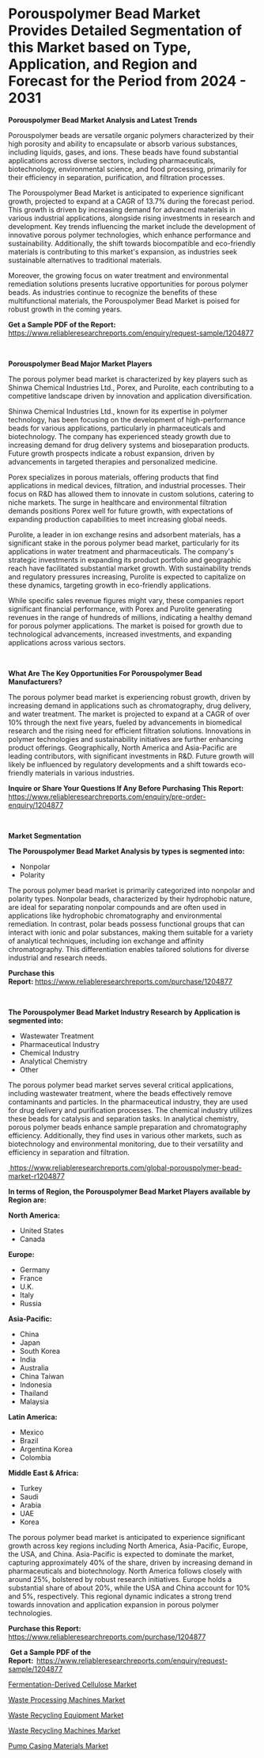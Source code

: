 <p><h1>Porouspolymer Bead Market Provides Detailed Segmentation of this Market based on Type, Application, and Region and Forecast for the Period from 2024 - 2031</h1></p><p><strong>Porouspolymer Bead Market Analysis and Latest Trends</strong></p>
<p><p>Porouspolymer beads are versatile organic polymers characterized by their high porosity and ability to encapsulate or absorb various substances, including liquids, gases, and ions. These beads have found substantial applications across diverse sectors, including pharmaceuticals, biotechnology, environmental science, and food processing, primarily for their efficiency in separation, purification, and filtration processes.</p><p>The Porouspolymer Bead Market is anticipated to experience significant growth, projected to expand at a CAGR of 13.7% during the forecast period. This growth is driven by increasing demand for advanced materials in various industrial applications, alongside rising investments in research and development. Key trends influencing the market include the development of innovative porous polymer technologies, which enhance performance and sustainability. Additionally, the shift towards biocompatible and eco-friendly materials is contributing to this market's expansion, as industries seek sustainable alternatives to traditional materials.</p><p>Moreover, the growing focus on water treatment and environmental remediation solutions presents lucrative opportunities for porous polymer beads. As industries continue to recognize the benefits of these multifunctional materials, the Porouspolymer Bead Market is poised for robust growth in the coming years.</p></p>
<p><strong>Get a Sample PDF of the Report:&nbsp;</strong> <a href="https://www.reliableresearchreports.com/enquiry/request-sample/1204877?utm_campaign=1477&utm_medium=2&utm_source=Github&utm_content=ia&utm_term=16102024&utm_id=porouspolymer-bead">https://www.reliableresearchreports.com/enquiry/request-sample/1204877</a></p>
<p>&nbsp;</p>
<p><strong>Porouspolymer Bead Major Market Players</strong></p>
<p><p>The porous polymer bead market is characterized by key players such as Shinwa Chemical Industries Ltd., Porex, and Purolite, each contributing to a competitive landscape driven by innovation and application diversification. </p><p>Shinwa Chemical Industries Ltd., known for its expertise in polymer technology, has been focusing on the development of high-performance beads for various applications, particularly in pharmaceuticals and biotechnology. The company has experienced steady growth due to increasing demand for drug delivery systems and bioseparation products. Future growth prospects indicate a robust expansion, driven by advancements in targeted therapies and personalized medicine.</p><p>Porex specializes in porous materials, offering products that find applications in medical devices, filtration, and industrial processes. Their focus on R&D has allowed them to innovate in custom solutions, catering to niche markets. The surge in healthcare and environmental filtration demands positions Porex well for future growth, with expectations of expanding production capabilities to meet increasing global needs. </p><p>Purolite, a leader in ion exchange resins and adsorbent materials, has a significant stake in the porous polymer bead market, particularly for its applications in water treatment and pharmaceuticals. The company's strategic investments in expanding its product portfolio and geographic reach have facilitated substantial market growth. With sustainability trends and regulatory pressures increasing, Purolite is expected to capitalize on these dynamics, targeting growth in eco-friendly applications.</p><p>While specific sales revenue figures might vary, these companies report significant financial performance, with Porex and Purolite generating revenues in the range of hundreds of millions, indicating a healthy demand for porous polymer applications. The market is poised for growth due to technological advancements, increased investments, and expanding applications across various sectors.</p></p>
<p>&nbsp;</p>
<p><strong>What Are The Key Opportunities For Porouspolymer Bead Manufacturers?</strong></p>
<p><p>The porous polymer bead market is experiencing robust growth, driven by increasing demand in applications such as chromatography, drug delivery, and water treatment. The market is projected to expand at a CAGR of over 10% through the next five years, fueled by advancements in biomedical research and the rising need for efficient filtration solutions. Innovations in polymer technologies and sustainability initiatives are further enhancing product offerings. Geographically, North America and Asia-Pacific are leading contributors, with significant investments in R&D. Future growth will likely be influenced by regulatory developments and a shift towards eco-friendly materials in various industries.</p></p>
<p><strong>Inquire or Share Your Questions If Any Before Purchasing This Report:</strong> <a href="https://www.reliableresearchreports.com/enquiry/pre-order-enquiry/1204877?utm_campaign=1477&utm_medium=2&utm_source=Github&utm_content=ia&utm_term=16102024&utm_id=porouspolymer-bead">https://www.reliableresearchreports.com/enquiry/pre-order-enquiry/1204877</a></p>
<p>&nbsp;</p>
<p><strong>Market Segmentation</strong></p>
<p><strong>The Porouspolymer Bead Market Analysis by types is segmented into:</strong></p>
<p><ul><li>Nonpolar</li><li>Polarity</li></ul></p>
<p><p>The porous polymer bead market is primarily categorized into nonpolar and polarity types. Nonpolar beads, characterized by their hydrophobic nature, are ideal for separating nonpolar compounds and are often used in applications like hydrophobic chromatography and environmental remediation. In contrast, polar beads possess functional groups that can interact with ionic and polar substances, making them suitable for a variety of analytical techniques, including ion exchange and affinity chromatography. This differentiation enables tailored solutions for diverse industrial and research needs.</p></p>
<p><strong>Purchase this Report:&nbsp;</strong><a href="https://www.reliableresearchreports.com/purchase/1204877?utm_campaign=1477&utm_medium=2&utm_source=Github&utm_content=ia&utm_term=16102024&utm_id=porouspolymer-bead">https://www.reliableresearchreports.com/purchase/1204877</a></p>
<p>&nbsp;</p>
<p><strong>The Porouspolymer Bead Market Industry Research by Application is segmented into:</strong></p>
<p><ul><li>Wastewater Treatment</li><li>Pharmaceutical Industry</li><li>Chemical Industry</li><li>Analytical Chemistry</li><li>Other</li></ul></p>
<p><p>The porous polymer bead market serves several critical applications, including wastewater treatment, where the beads effectively remove contaminants and particles. In the pharmaceutical industry, they are used for drug delivery and purification processes. The chemical industry utilizes these beads for catalysis and separation tasks. In analytical chemistry, porous polymer beads enhance sample preparation and chromatography efficiency. Additionally, they find uses in various other markets, such as biotechnology and environmental monitoring, due to their versatility and efficiency in separation and filtration.</p></p>
<p><a href="https://www.reliableresearchreports.com/global-porouspolymer-bead-market-r1204877?utm_campaign=1477&utm_medium=2&utm_source=Github&utm_content=ia&utm_term=16102024&utm_id=porouspolymer-bead">&nbsp;https://www.reliableresearchreports.com/global-porouspolymer-bead-market-r1204877</a></p>
<p><strong>In terms of Region, the Porouspolymer Bead Market Players available by Region are:</strong></p>
<p>
    <p> <strong> North America: </strong>
        <ul>
            <li>United States</li>
            <li>Canada</li>
        </ul>
        </p> 
    <p> <strong> Europe: </strong>
        <ul>
            <li>Germany</li>
            <li>France</li>
            <li>U.K.</li>
            <li>Italy</li>
            <li>Russia</li>
        </ul>
        </p> 
    <p> <strong> Asia-Pacific: </strong>
        <ul>
            <li>China</li>
            <li>Japan</li>
            <li>South Korea</li>
            <li>India</li>
            <li>Australia</li>
            <li>China Taiwan</li>
            <li>Indonesia</li>
            <li>Thailand</li>
            <li>Malaysia</li>
        </ul>
        </p> 
    <p> <strong> Latin America: </strong>
        <ul>
            <li>Mexico</li>
            <li>Brazil</li>
            <li>Argentina Korea</li>
            <li>Colombia</li>
        </ul>
        </p> 
    <p> <strong> Middle East & Africa: </strong>
        <ul>
            <li>Turkey</li>
            <li>Saudi</li>
            <li>Arabia</li>
            <li>UAE</li>
            <li>Korea</li>
        </ul>
    </p>
    </p>
<p><p>The porous polymer bead market is anticipated to experience significant growth across key regions including North America, Asia-Pacific, Europe, the USA, and China. Asia-Pacific is expected to dominate the market, capturing approximately 40% of the share, driven by increasing demand in pharmaceuticals and biotechnology. North America follows closely with around 25%, bolstered by robust research initiatives. Europe holds a substantial share of about 20%, while the USA and China account for 10% and 5%, respectively. This regional dynamic indicates a strong trend towards innovation and application expansion in porous polymer technologies.</p></p>
<p><strong>Purchase this Report: </strong><a href="https://www.reliableresearchreports.com/purchase/1204877?utm_campaign=1477&utm_medium=2&utm_source=Github&utm_content=ia&utm_term=16102024&utm_id=porouspolymer-bead">https://www.reliableresearchreports.com/purchase/1204877</a></p>
<p>&nbsp;<strong>Get a Sample PDF of the Report:&nbsp;&nbsp;</strong><a href="https://www.reliableresearchreports.com/enquiry/request-sample/1204877?utm_campaign=1477&utm_medium=2&utm_source=Github&utm_content=ia&utm_term=16102024&utm_id=porouspolymer-bead">https://www.reliableresearchreports.com/enquiry/request-sample/1204877</a></p>
<p><strong></strong></p>
<p><p><a href="https://www.linkedin.com/pulse/fermentation-derived-cellulose-market-trends-detailed-study-gft5f?utm_campaign=1477&utm_medium=2&utm_source=Github&utm_content=ia&utm_term=16102024&utm_id=porouspolymer-bead">Fermentation-Derived Cellulose Market</a></p><p><a href="https://www.linkedin.com/pulse/in-depth-analysis-global-waste-processing-machines-qlhqf?utm_campaign=1477&utm_medium=2&utm_source=Github&utm_content=ia&utm_term=16102024&utm_id=porouspolymer-bead">Waste Processing Machines Market</a></p><p><a href="https://www.linkedin.com/pulse/waste-recycling-equipment-market-dynamics-application-types-ok1vf?utm_campaign=1477&utm_medium=2&utm_source=Github&utm_content=ia&utm_term=16102024&utm_id=porouspolymer-bead">Waste Recycling Equipment Market</a></p><p><a href="https://www.linkedin.com/pulse/waste-recycling-machines-market-forecast-global-trends-donpf?utm_campaign=1477&utm_medium=2&utm_source=Github&utm_content=ia&utm_term=16102024&utm_id=porouspolymer-bead">Waste Recycling Machines Market</a></p><p><a href="https://www.linkedin.com/pulse/analyzing-global-pump-casing-materials-market-growth-prospects-dtjef?utm_campaign=1477&utm_medium=2&utm_source=Github&utm_content=ia&utm_term=16102024&utm_id=porouspolymer-bead">Pump Casing Materials Market</a></p></p>